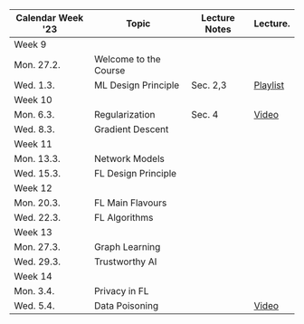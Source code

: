 | Calendar Week '23| Topic                 | Lecture Notes | Lecture.  |
|-----------------|-----------------------|---------------|--------------|
|Week 9    |                       |               |              |
|    Mon. 27.2.   | Welcome to the Course |               |              |
|   Wed. 1.3.     | ML Design Principle |   Sec. 2,3            |   <a href="https://youtube.com/playlist?list=PLrbn2dGrLJK_Uix6FM4mOrIcE5m1fZaX3">Playlist</a>         |
|Week 10    |                       |               |              |
| Mon. 6.3. | Regularization |        Sec. 4       |  <a href="https://youtu.be/94tlSrs9ZNo">Video</a>             |
| Wed. 8.3. | Gradient Descent  |               |              |
|Week 11    |                       |               |              |
| Mon. 13.3. | Network Models |               |              |
| Wed. 15.3. | FL Design Principle |               |              |
|Week 12    |                       |               |              |
| Mon. 20.3. | FL Main Flavours |               |              |
| Wed. 22.3. | FL Algorithms |               |              |
|Week 13    |                       |               |              |
| Mon. 27.3. | Graph Learning |               |              |
| Wed. 29.3. | Trustworthy AI |               |              |
|Week 14    |                       |               |              |
| Mon. 3.4. | Privacy in FL |               |              |
| Wed. 5.4. | Data Poisoning |               |     <a href="https://www.youtube.com/watch?v=MLjK-SC7JSY">Video</a>         |
